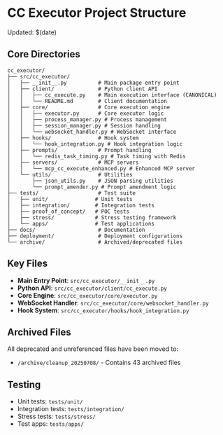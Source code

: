 # CC Executor Project Structure

Updated: $(date)

## Core Directories

```
cc_executor/
├── src/cc_executor/
│   ├── __init__.py          # Main package entry point
│   ├── client/              # Python client API
│   │   ├── cc_execute.py    # Main execution interface (CANONICAL)
│   │   └── README.md        # Client documentation
│   ├── core/                # Core execution engine
│   │   ├── executor.py      # Core executor logic
│   │   ├── process_manager.py # Process management
│   │   ├── session_manager.py # Session handling
│   │   └── websocket_handler.py # WebSocket interface
│   ├── hooks/               # Hook system
│   │   └── hook_integration.py # Hook integration logic
│   ├── prompts/             # Prompt handling
│   │   └── redis_task_timing.py # Task timing with Redis
│   ├── servers/             # MCP servers
│   │   └── mcp_cc_execute_enhanced.py # Enhanced MCP server
│   └── utils/               # Utilities
│       ├── json_utils.py    # JSON parsing utilities
│       └── prompt_amender.py # Prompt amendment logic
├── tests/                   # Test suite
│   ├── unit/               # Unit tests
│   ├── integration/        # Integration tests
│   ├── proof_of_concept/   # POC tests
│   ├── stress/             # Stress testing framework
│   └── apps/               # Test applications
├── docs/                    # Documentation
├── deployment/              # Deployment configurations
└── archive/                 # Archived/deprecated files
```

## Key Files

- **Main Entry Point**: `src/cc_executor/__init__.py`
- **Python API**: `src/cc_executor/client/cc_execute.py`
- **Core Engine**: `src/cc_executor/core/executor.py`
- **WebSocket Handler**: `src/cc_executor/core/websocket_handler.py`
- **Hook System**: `src/cc_executor/hooks/hook_integration.py`

## Archived Files

All deprecated and unreferenced files have been moved to:
- `/archive/cleanup_20250708/` - Contains 43 archived files

## Testing

- Unit tests: `tests/unit/`
- Integration tests: `tests/integration/`
- Stress tests: `tests/stress/`
- Test apps: `tests/apps/`
